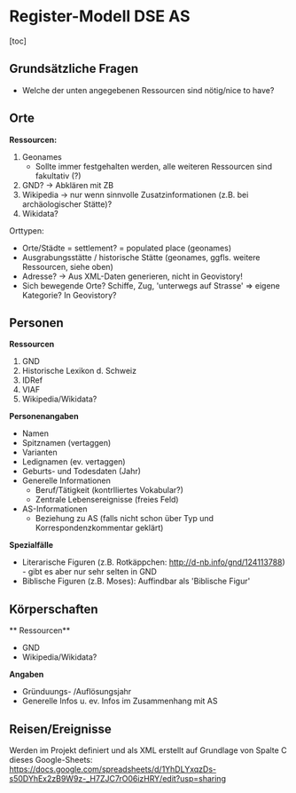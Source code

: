 
 # Register-Modell DSE AS


[toc]

## Grundsätzliche Fragen 

- Welche der unten angegebenen Ressourcen sind nötig/nice to have?


## Orte

**Ressourcen:**
1. Geonames 
    - Sollte immer festgehalten werden, alle weiteren Ressourcen sind fakultativ (?) 
3. GND? -> Abklären mit ZB
4. Wikipedia -> nur wenn sinnvolle Zusatzinformationen (z.B. bei archäologischer Stätte)?
5. Wikidata?

Orttypen: 
- Orte/Städte = settlement? = populated place (geonames)
- Ausgrabungsstätte / historische Stätte (geonames, ggfls. weitere Ressourcen, siehe oben)
- Adresse? -> Aus XML-Daten generieren, nicht in Geovistory!
- Sich bewegende Orte? Schiffe, Zug, 'unterwegs auf Strasse' => eigene Kategorie? In Geovistory?

## Personen

**Ressourcen**
1. GND
2. Historische Lexikon d. Schweiz
3. IDRef
4. VIAF
5. Wikipedia/Wikidata?

**Personenangaben**
- Namen
- Spitznamen (vertaggen)
- Varianten
- Ledignamen (ev. vertaggen)
- Geburts- und Todesdaten (Jahr)
- Generelle Informationen
    - Beruf/Tätigkeit (kontrlliertes Vokabular?)
    - Zentrale Lebensereignisse (freies Feld)
- AS-Informationen
    - Beziehung zu AS (falls nicht schon über Typ und Korrespondenzkommentar geklärt)

**Spezialfälle**
- Literarische Figuren (z.B. Rotkäppchen: http://d-nb.info/gnd/124113788) - gibt es aber nur sehr selten in GND
- Biblische Figuren (z.B. Moses): Auffindbar als 'Biblische Figur'

## Körperschaften

** Ressourcen**
- GND
- Wikipedia/Wikidata?

**Angaben**
- Gründuungs- /Auflösungsjahr
- Generelle Infos u. ev. Infos im Zusammenhang mit AS

## Reisen/Ereignisse

Werden im Projekt definiert und als XML erstellt auf Grundlage von Spalte C dieses Google-Sheets: https://docs.google.com/spreadsheets/d/1YhDLYxqzDs-s50DYhEx2zB9W9z-_H7ZJC7rO06izHRY/edit?usp=sharing
